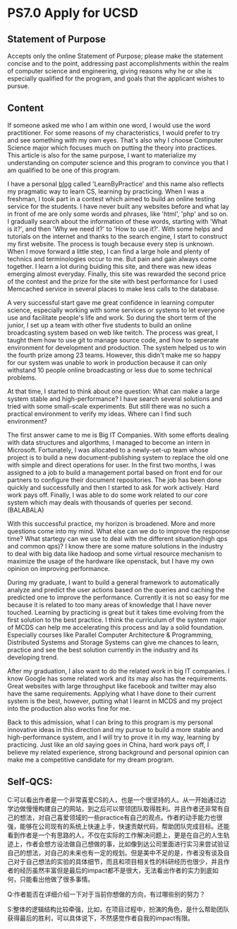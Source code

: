 # PS7.0 Apply for UCSD

## Statement of Purpose

Accepts only the online Statement of Purpose; please make the statement concise and to the point, addressing past accomplishments within the realm of computer science and engineering, giving reasons why he or she is especially qualified for the program, and goals that the applicant wishes to pursue.

## Content

If someone asked me who I am within one word, I would use the word practitioner. For some reasons of my characteristics, I would prefer to try and see something with my own eyes. That's also why I choose Computer Science major which focuses much on putting the theory into practices. This article is also for the same purpose, I want to materialize my understanding on computer science and this program to convince you that I am qualified to be one of this program.

I have a personal [blog](http://yyypasserby.github.io/) called 'LearnByPractice' and this name also reflects my pragmatic way to learn CS, learning by practicing. When I was a freshman, I took part in a contest which aimed to build an online testing service for the students. I have never built any websites before and what lay in front of me are only some words and phrases, like 'html', 'php' and so on. I gradually search about the information of these words, starting with 'What is it?', and then 'Why we need it?' to 'How to use it?'. With some helps and tutorials on the internet and thanks to the search engine, I start to construct my first website. The process is tough because every step is unknown. When I move forward a little step, I can find a large hole and plenty of technics and terminologies occur to me. But pain and gain always come together. I learn a lot during buiding this site, and there was new ideas emerging almost everyday. Finally, this site was rewarded the second price of the contest and the prize for the site with best performance for I used Memcached service in several places to make less calls to the database.

A very successful start gave me great confidence in learning computer science, especially working with some services or systems to let everyone use and facilitate people's life and work. So during the short term of the junior, I set up a team with other five students to build an online broadcasting system based on web like twitch. The process was great, I taught them how to use git to manage source code, and how to seperate environment for development and production. The system helped us to win the fourth prize among 23 teams. However, this didn't make me so happy for our system was unable to work in production because it can only withstand 10 people online broadcasting or less due to some technical problems.

At that time, I started to think about one question: What can make a large system stable and high-performance? I have search several solutions and tried with some small-scale experiments. But still there was no such a practical environment to verify my ideas. Where can I find such environment?

The first answer came to me is Big IT Companies. With some efforts dealing with data structures and algorthms, I managed to become an intern in Microsoft. Fortunately, I was allocated to a newly-set-up team whose project is to build a new document-publishing system to replace the old one with simple and direct operations for user. In the first two months, I was assigned to a job to build a management portal based on front end for our partners to configure their document repositories. The job has been done quickly and successfully and then I started to ask for work actively. Hard work pays off. Finally, I was able to do some work related to our core system which may deals with thousands of queries per second. (BALABALA)

With this successful practice, my horizon is broadened. More and more questions come into my mind. What else can we do to improve the response time? What startegy can we use to deal with the different situation(high qps and common qps)?  I know there are some mature solutions in the industry to deal with big data like hadoop and some virtual resource mechanism to maximize the usage of the hardware like openstack, but I have my own opinion on improving performance.

During my graduate, I want to build a general framework to automatically analyze and predict the user actions based on the queries and caching the predicted one to improve the performance. Currently it is not so easy for me because it is related to too many areas of knowledge that I have never touched. Learning by practicing is great but it takes time evolving from the first solution to the best practice. I think the curriculum of the system major of MCDS can help me accelerating this process and lay a solid foundation. Especially courses like Parallel Computer Architecture & Programming, Distributed Systems and Storage Systems can give me chances to learn, practice and see the best solution currently in the industry and its developing trend.

After my graduation, I also want to do the related work in big IT companies. I know Google has some related work and its may also has the requirements. Great websites with large throughput like facebook and twitter may also have the same requirements. Applying what I have done to their current system is the best, however, putting what I learnt in MCDS and my project into the production also works fine for me.

Back to this admission, what I can bring to this program is my personal innovative ideas in this direction and my pursue to build a more stable and high-performance system, and I will try to prove it in my way, learning by practicing. Just like an old saying goes in China, hard work pays off, I believe my related experience, strong background and personal opinion can make me a competitive candidate for my dream program.

## Self-QCS:

C:可以看出作者是一个非常喜爱CS的人，也是一个很坚持的人。从一开始通过边学边做慢慢构建自己的网站，到之后可以带领团队取得胜利。并且作者还非常有自己的想法，对自己喜爱领域的一些practice有自己的观点。作者的动手能力也很强，能够在公司现有的系统上快速上手，快速贡献代码，帮助团队完成目标。还能看到作者是一个有思路的人，不仅在实际的工作解决问题上，更是在自己的人生轨迹上，作者会想方设法做自己想做的事，比如像到达公司里面进行实习来尝试验证自己的想法，对自己的未来也有一定的规划。但是美中不足的是，作者没有谈及自己对于自己想法的实验的具体细节，而且和项目相关性的科研经历也很少，并且作者的经历虽然丰富但是最后的impact都不是很大，无法看出作者的实力到底如何，只能看出他做了很多事情。

Q:作者能否在详细介绍一下对于当前你想做的方向，有过哪些别的努力？

S:整体的逻辑结构比较牵强，比如，在项目过程中，扮演的角色，是什么帮助团队获得最后的胜利，可以具体说下，不然感觉作者自我的impact有限。